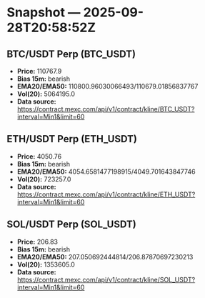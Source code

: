 # Snapshot — 2025-09-28T20:58:52Z

## BTC/USDT Perp (BTC_USDT)
- **Price:** 110767.9
- **Bias 15m:** bearish
- **EMA20/EMA50:** 110800.96030066493/110679.01856837767
- **Vol(20):** 5064195.0
- **Data source:** https://contract.mexc.com/api/v1/contract/kline/BTC_USDT?interval=Min1&limit=60

## ETH/USDT Perp (ETH_USDT)
- **Price:** 4050.76
- **Bias 15m:** bearish
- **EMA20/EMA50:** 4054.6581477198915/4049.701643847746
- **Vol(20):** 723257.0
- **Data source:** https://contract.mexc.com/api/v1/contract/kline/ETH_USDT?interval=Min1&limit=60

## SOL/USDT Perp (SOL_USDT)
- **Price:** 206.83
- **Bias 15m:** bearish
- **EMA20/EMA50:** 207.050692444814/206.87870697230213
- **Vol(20):** 1353605.0
- **Data source:** https://contract.mexc.com/api/v1/contract/kline/SOL_USDT?interval=Min1&limit=60
